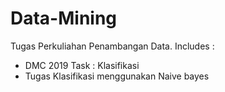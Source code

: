 # Data-Mining
Tugas Perkuliahan Penambangan Data.
Includes :
- DMC 2019 Task : Klasifikasi
- Tugas Klasifikasi menggunakan Naive bayes